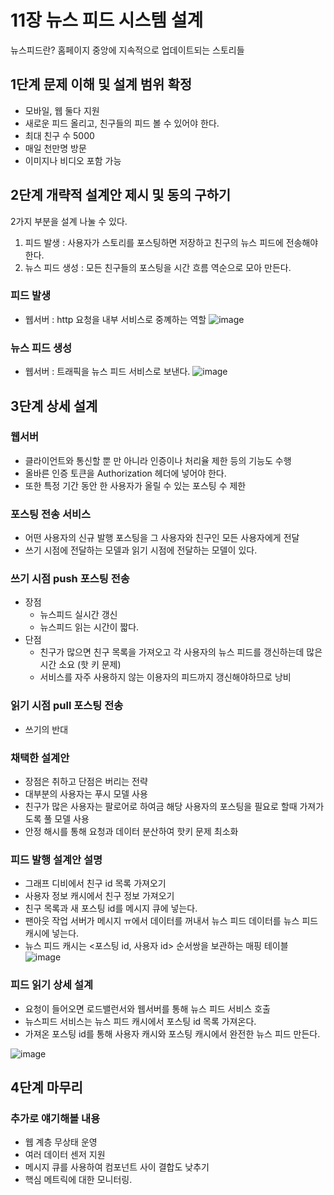 # 11장 뉴스 피드 시스템 설계
뉴스피드란? 홈페이지 중앙에 지속적으로 업데이트되는 스토리들

## 1단계 문제 이해 및 설계 범위 확정
 * 모바일, 웹 둘다 지원
 * 새로운 피드 올리고, 친구들의 피드 볼 수 있어야 한다.
 * 최대 친구 수 5000
 * 매일 천만명 방문
 * 이미지나 비디오 포함 가능

## 2단계 개략적 설계안 제시 및 동의 구하기
2가지 부분을 설계 나눌 수 있다.
1) 피드 발생 : 사용자가 스토리를 포스팅하면 저장하고 친구의 뉴스 피드에 전송해야 한다.
2) 뉴스 피드 생성 : 모든 친구들의 포스팅을 시간 흐름 역순으로 모아 만든다.

### 피드 발생
 * 웹서버 : http 요청을 내부 서비스로 중꼐하는 역할
![image](https://github.com/jaehleeee/study-docs/assets/48814463/57edee16-40fa-410f-8f43-e5b3469ef24d)


### 뉴스 피드 생성
 * 웹서버 : 트래픽을 뉴스 피드 서비스로 보낸다.
![image](https://github.com/jaehleeee/study-docs/assets/48814463/7d31f09a-ab8e-4f78-888d-3dc2b4c41e8e)


## 3단계 상세 설계
### 웹서버
 * 클라이언트와 통신할 뿐 만 아니라 인증이나 처리율 제한 등의 기능도 수행
 * 올바른 인증 토큰을 Authorization 헤더에 넣어야 한다.
 * 또한 특정 기간 동안 한 사용자가 올릴 수 있는 포스팅 수 제한

### 포스팅 전송 서비스
 * 어떤 사용자의 신규 발행 포스팅을 그 사용자와 친구인 모든 사용자에게 전달
 * 쓰기 시점에 전달하는 모델과 읽기 시점에 전달하는 모델이 있다.

### 쓰기 시점 push 포스팅 전송
 * 장점
   * 뉴스피드 실시간 갱신
   * 뉴스피드 읽는 시간이 짧다.
 * 단점
   * 친구가 많으면 친구 목록을 가져오고 각 사용자의 뉴스 피드를 갱신하는데 많은 시간 소요 (핫 키 문제)
   * 서비스를 자주 사용하지 않는 이용자의 피드까지 갱신해야하므로 낭비

### 읽기 시점 pull 포스팅 전송
 * 쓰기의 반대

### 채택한 설계안
 * 장점은 취하고 단점은 버리는 전략
 * 대부분의 사용자는 푸시 모델 사용
 * 친구가 많은 사용자는 팔로어로 하여금 해당 사용자의 포스팅을 필요로 할때 가져가도록 풀 모델 사용
 * 안정 해시를 통해 요청과 데이터 분산하여 핫키 문제 최소화

### 피드 발행 설계안 설명
 * 그래프 디비에서 친구 id 목록 가져오기
 * 사용자 정보 캐시에서 친구 정보 가져오기
 * 친구 목록과 새 포스팅 id를 메시지 큐에 넣는다.
 * 팬아웃 작업 서버가 메시지 ㅠ에서 데이터를 꺼내서 뉴스 피드 데이터를 뉴스 피드 캐시에 넣는다.
 * 뉴스 피드 캐시는 <포스팅 id, 사용자 id> 순서쌍을 보관하는 매핑 테이블
![image](https://github.com/jaehleeee/study-docs/assets/48814463/498bbbda-c0c2-45b6-a148-d79f60db2c53)

### 피드 읽기 상세 설계
 * 요청이 들어오면 로드밸런서와 웹서버를 통해 뉴스 피드 서비스 호출
 * 뉴스피드 서비스는 뉴스 피드 캐시에서 포스팅 id 목록 가져온다.
 * 가져온 포스팅 id를 통해 사용자 캐시와 포스팅 캐시에서 완전한 뉴스 피드 만든다.

![image](https://github.com/jaehleeee/study-docs/assets/48814463/9241ea7d-1235-4ffd-ad3b-83bd96a86213)

## 4단계 마무리
### 추가로 얘기해볼 내용
 * 웹 계층 무상태 운영
 * 여러 데이터 센저 지원
 * 메시지 큐를 사용하여 컴포넌트 사이 결합도 낮추기
 * 핵심 메트릭에 대한 모니터링.


